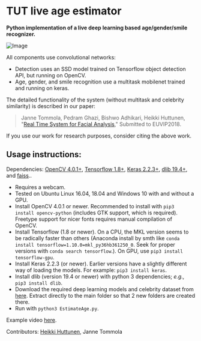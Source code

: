 # TUT live age estimator

**Python implementation of a live deep learning based age/gender/smile recognizer.**

![Image](doc/demo.jpg "demo")

All components use convolutional networks:

 * Detection uses an SSD model trained on Tensorflow object detection API, but running on OpenCV.
 * Age, gender, and smile recognition use a multitask mobilenet trained and running on keras.
 
The detailed functionality of the system (without multitask and celebrity similarity) is described in our paper:

>Janne Tommola, Pedram Ghazi, Bishwo Adhikari, Heikki Huttunen, "[Real Time System for Facial Analysis](https://arxiv.org/abs/1809.05474)," Submitted to EUVIP2018.

If you use our work for research purposes, consider citing the above work.

## Usage instructions:


Dependencies: [OpenCV 4.0.1+](http://www.opencv.org/), [Tensorflow 1.8+](http://tensorflow.org), [Keras 2.2.3+](http://keras.io/), [dlib 19.4+](http://dlib.net/), and [faiss](https://github.com/facebookresearch/faiss/)..

  * Requires a webcam.
  * Tested on Ubuntu Linux 16.04, 18.04 and Windows 10 with and without a GPU.
  * Install OpenCV 4.0.1 or newer. Recommended to install with `pip3 install opencv-python` (includes GTK support, which is required). Freetype support for nicer fonts requires manual compilation of OpenCV.
  * Install Tensorflow (1.8 or newer). On a CPU, the MKL version seems to be radically faster than others (Anaconda install by smth like `conda install tensorflow=1.10.0=mkl_py36hb361250_0`. Seek for proper versions with `conda search tensorflow`.). On GPU, use `pip3 install tensorflow-gpu`.
  * Install Keras 2.2.3 (or newer). Earlier versions have a slightly different way of loading the models. For example: `pip3 install keras`.
  * Install dlib (version 19.4 or newer) with python 3 dependencies; _e.g.,_ `pip3 install dlib`.
  * Download the required deep learning models and celebrity dataset from [here](https://tuni-my.sharepoint.com/:u:/g/personal/janne_tommola_tuni_fi/ETQU_vbKTzlHmpUy7XEirCIBUxojTXRyUWEKqA-LJjgBuA?e=Dso0tR). Extract directly to the main folder so that 2 new folders are created there.
  * Run with `python3 EstimateAge.py`.


Example video [here](https://youtu.be/Kfe5hKNwrCU).

Contributors: [Heikki Huttunen](http://www.cs.tut.fi/~hehu/), Janne Tommola
